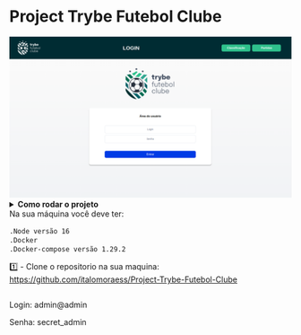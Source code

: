 # Project Trybe Futebol Clube

<img src="/imgs/Tela_Login.png">
<details>
    <summary><strong>Como rodar o projeto</strong></sumary><br>
    Na sua máquina você deve ter:

    .Node versão 16
    .Docker
    .Docker-compose versão 1.29.2
    
   1️⃣ - Clone o repositorio na sua maquina: https://github.com/italomoraess/Project-Trybe-Futebol-Clube
</details>
    


<p>Login: admin@admin </p>
<p>Senha: secret_admin </p>
